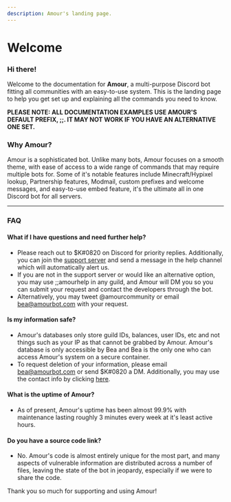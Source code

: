 ```yaml
---
description: Amour's landing page.
---
```


# Welcome

### Hi there!

Welcome to the documentation for **Amour**, a multi-purpose Discord bot fitting all communities with an easy-to-use system. This is the landing page to help you get set up and explaining all the commands you need to know.

**PLEASE NOTE: ALL DOCUMENTATION EXAMPLES USE AMOUR'S DEFAULT PREFIX, ;;. IT MAY NOT WORK IF YOU HAVE AN ALTERNATIVE ONE SET.**

### Why Amour?

Amour is a sophisticated bot. Unlike many bots, Amour focuses on a smooth theme, with ease of access to a wide range of commands that may require multiple bots for. Some of it's notable features include Minecraft/Hypixel lookup, Partnership features, Modmail, custom prefixes and welcome messages, and easy-to-use embed feature, it's the ultimate all in one Discord bot for all servers.

****

### FAQ

#### What if I have questions and need further help?

* Please reach out to $K#0820 on Discord for priority replies. Additionally, you can join the [support server](https://discord.gg/PagSxTp4Yd) and send a message in the help channel which will automatically alert us.
* If you are not in the support server or would like an alternative option, you may use ;;amourhelp in any guild, and Amour will DM you so you can submit your request and contact the developers through the bot.
* Alternatively, you may tweet @amourcommunity or email bea@amourbot.com with your request.

#### Is my information safe?&#x20;

* Amour's databases only store guild IDs, balances, user IDs, etc and not things such as your IP as that cannot be grabbed by Amour. Amour's database is only accessible by Bea and Bea is the only one who can access Amour's system on a secure container.
* To request deletion of your information, please email bea@amourbot.com or send $K#0820 a DM. Additionally, you may use the contact info by clicking [here](done.md#contact-information).

#### What is the uptime of Amour?

* As of present, Amour's uptime has been almost 99.9% with maintenance lasting roughly 3 minutes every week at it's least active hours.&#x20;

#### Do you have a source code link?

* No. Amour's code is almost entirely unique for the most part, and many aspects of vulnerable information are distributed across a number of files, leaving the state of the bot in jeopardy, especially if we were to share the code.

Thank you so much for supporting and using Amour!&#x20;
